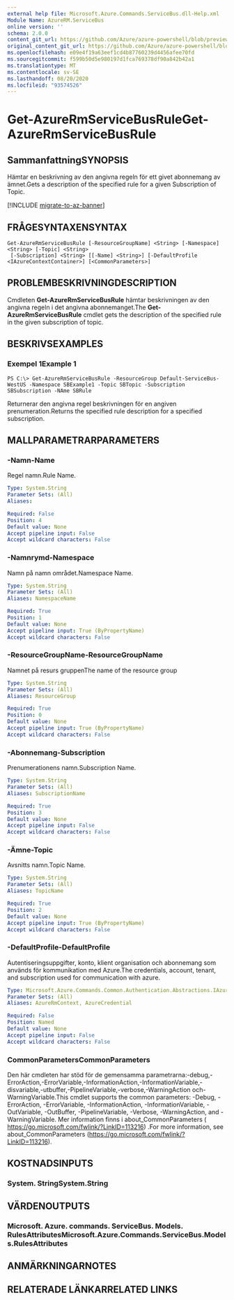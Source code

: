 ```yaml
---
external help file: Microsoft.Azure.Commands.ServiceBus.dll-Help.xml
Module Name: AzureRM.ServiceBus
online version: ''
schema: 2.0.0
content_git_url: https://github.com/Azure/azure-powershell/blob/preview/src/ResourceManager/ServiceBus/Commands.ServiceBus/help/Get-AzureRmServiceBusRule.md
original_content_git_url: https://github.com/Azure/azure-powershell/blob/preview/src/ResourceManager/ServiceBus/Commands.ServiceBus/help/Get-AzureRmServiceBusRule.md
ms.openlocfilehash: e09e4f19a63eef1cd4b87760239d4456afee70fd
ms.sourcegitcommit: f599b50d5e980197d1fca769378df90a842b42a1
ms.translationtype: MT
ms.contentlocale: sv-SE
ms.lasthandoff: 08/20/2020
ms.locfileid: "93574526"
---
```

# <span data-ttu-id="6dac3-101">Get-AzureRmServiceBusRule</span><span class="sxs-lookup"><span data-stu-id="6dac3-101">Get-AzureRmServiceBusRule</span></span>

## <span data-ttu-id="6dac3-102">Sammanfattning</span><span class="sxs-lookup"><span data-stu-id="6dac3-102">SYNOPSIS</span></span>
<span data-ttu-id="6dac3-103">Hämtar en beskrivning av den angivna regeln för ett givet abonnemang av ämnet.</span><span class="sxs-lookup"><span data-stu-id="6dac3-103">Gets a description of the specified rule for a given Subscription of  Topic.</span></span> 

[!INCLUDE [migrate-to-az-banner](../../includes/migrate-to-az-banner.md)]

## <span data-ttu-id="6dac3-104">FRÅGESYNTAXEN</span><span class="sxs-lookup"><span data-stu-id="6dac3-104">SYNTAX</span></span>

```
Get-AzureRmServiceBusRule [-ResourceGroupName] <String> [-Namespace] <String> [-Topic] <String>
 [-Subscription] <String> [[-Name] <String>] [-DefaultProfile <IAzureContextContainer>] [<CommonParameters>]
```

## <span data-ttu-id="6dac3-105">PROBLEMBESKRIVNING</span><span class="sxs-lookup"><span data-stu-id="6dac3-105">DESCRIPTION</span></span>
<span data-ttu-id="6dac3-106">Cmdleten **Get-AzureRmServiceBusRule** hämtar beskrivningen av den angivna regeln i det angivna abonnemanget.</span><span class="sxs-lookup"><span data-stu-id="6dac3-106">The **Get-AzureRmServiceBusRule** cmdlet gets the description of the specified rule in the given subscription of topic.</span></span>

## <span data-ttu-id="6dac3-107">BESKRIVS</span><span class="sxs-lookup"><span data-stu-id="6dac3-107">EXAMPLES</span></span>

### <span data-ttu-id="6dac3-108">Exempel 1</span><span class="sxs-lookup"><span data-stu-id="6dac3-108">Example 1</span></span>
```
PS C:\> Get-AzureRmServiceBusRule -ResourceGroup Default-ServiceBus-WestUS -Namespace SBExample1 -Topic SBTopic -Subscription SBSubscription -NAme SBRule
```

<span data-ttu-id="6dac3-109">Returnerar den angivna regel beskrivningen för en angiven prenumeration.</span><span class="sxs-lookup"><span data-stu-id="6dac3-109">Returns the specified rule description for a specified subscription.</span></span>

## <span data-ttu-id="6dac3-110">MALLPARAMETRAR</span><span class="sxs-lookup"><span data-stu-id="6dac3-110">PARAMETERS</span></span>

### <span data-ttu-id="6dac3-111">-Namn</span><span class="sxs-lookup"><span data-stu-id="6dac3-111">-Name</span></span>
<span data-ttu-id="6dac3-112">Regel namn.</span><span class="sxs-lookup"><span data-stu-id="6dac3-112">Rule Name.</span></span>

```yaml
Type: System.String
Parameter Sets: (All)
Aliases: 

Required: False
Position: 4
Default value: None
Accept pipeline input: False
Accept wildcard characters: False
```

### <span data-ttu-id="6dac3-113">-Namnrymd</span><span class="sxs-lookup"><span data-stu-id="6dac3-113">-Namespace</span></span>
<span data-ttu-id="6dac3-114">Namn på namn området.</span><span class="sxs-lookup"><span data-stu-id="6dac3-114">Namespace Name.</span></span>

```yaml
Type: System.String
Parameter Sets: (All)
Aliases: NamespaceName

Required: True
Position: 1
Default value: None
Accept pipeline input: True (ByPropertyName)
Accept wildcard characters: False
```

### <span data-ttu-id="6dac3-115">-ResourceGroupName</span><span class="sxs-lookup"><span data-stu-id="6dac3-115">-ResourceGroupName</span></span>
<span data-ttu-id="6dac3-116">Namnet på resurs gruppen</span><span class="sxs-lookup"><span data-stu-id="6dac3-116">The name of the resource group</span></span>

```yaml
Type: System.String
Parameter Sets: (All)
Aliases: ResourceGroup

Required: True
Position: 0
Default value: None
Accept pipeline input: True (ByPropertyName)
Accept wildcard characters: False
```

### <span data-ttu-id="6dac3-117">-Abonnemang</span><span class="sxs-lookup"><span data-stu-id="6dac3-117">-Subscription</span></span>
<span data-ttu-id="6dac3-118">Prenumerationens namn.</span><span class="sxs-lookup"><span data-stu-id="6dac3-118">Subscription Name.</span></span>

```yaml
Type: System.String
Parameter Sets: (All)
Aliases: SubscriptionName

Required: True
Position: 3
Default value: None
Accept pipeline input: False
Accept wildcard characters: False
```

### <span data-ttu-id="6dac3-119">-Ämne</span><span class="sxs-lookup"><span data-stu-id="6dac3-119">-Topic</span></span>
<span data-ttu-id="6dac3-120">Avsnitts namn.</span><span class="sxs-lookup"><span data-stu-id="6dac3-120">Topic Name.</span></span>

```yaml
Type: System.String
Parameter Sets: (All)
Aliases: TopicName

Required: True
Position: 2
Default value: None
Accept pipeline input: True (ByPropertyName)
Accept wildcard characters: False
```

### <span data-ttu-id="6dac3-121">-DefaultProfile</span><span class="sxs-lookup"><span data-stu-id="6dac3-121">-DefaultProfile</span></span>
<span data-ttu-id="6dac3-122">Autentiseringsuppgifter, konto, klient organisation och abonnemang som används för kommunikation med Azure.</span><span class="sxs-lookup"><span data-stu-id="6dac3-122">The credentials, account, tenant, and subscription used for communication with azure.</span></span>

```yaml
Type: Microsoft.Azure.Commands.Common.Authentication.Abstractions.IAzureContextContainer
Parameter Sets: (All)
Aliases: AzureRmContext, AzureCredential

Required: False
Position: Named
Default value: None
Accept pipeline input: False
Accept wildcard characters: False
```

### <span data-ttu-id="6dac3-123">CommonParameters</span><span class="sxs-lookup"><span data-stu-id="6dac3-123">CommonParameters</span></span>
<span data-ttu-id="6dac3-124">Den här cmdleten har stöd för de gemensamma parametrarna:-debug,-ErrorAction,-ErrorVariable,-InformationAction,-InformationVariable,-disvariable,-utbuffer,-PipelineVariable,-verbose,-WarningAction och-WarningVariable.</span><span class="sxs-lookup"><span data-stu-id="6dac3-124">This cmdlet supports the common parameters: -Debug, -ErrorAction, -ErrorVariable, -InformationAction, -InformationVariable, -OutVariable, -OutBuffer, -PipelineVariable, -Verbose, -WarningAction, and -WarningVariable.</span></span> <span data-ttu-id="6dac3-125">Mer information finns i about_CommonParameters ( https://go.microsoft.com/fwlink/?LinkID=113216) .</span><span class="sxs-lookup"><span data-stu-id="6dac3-125">For more information, see about_CommonParameters (https://go.microsoft.com/fwlink/?LinkID=113216).</span></span>

## <span data-ttu-id="6dac3-126">KOSTNADS</span><span class="sxs-lookup"><span data-stu-id="6dac3-126">INPUTS</span></span>

### <span data-ttu-id="6dac3-127">System. String</span><span class="sxs-lookup"><span data-stu-id="6dac3-127">System.String</span></span>

## <span data-ttu-id="6dac3-128">VÄRDEN</span><span class="sxs-lookup"><span data-stu-id="6dac3-128">OUTPUTS</span></span>

### <span data-ttu-id="6dac3-129">Microsoft. Azure. commands. ServiceBus. Models. RulesAttributes</span><span class="sxs-lookup"><span data-stu-id="6dac3-129">Microsoft.Azure.Commands.ServiceBus.Models.RulesAttributes</span></span>

## <span data-ttu-id="6dac3-130">ANMÄRKNINGAR</span><span class="sxs-lookup"><span data-stu-id="6dac3-130">NOTES</span></span>

## <span data-ttu-id="6dac3-131">RELATERADE LÄNKAR</span><span class="sxs-lookup"><span data-stu-id="6dac3-131">RELATED LINKS</span></span>

